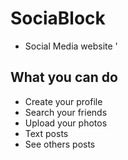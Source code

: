 # SociaBlock

* Social Media website '

## What you can do
* Create your profile
* Search your friends
* Upload your photos
* Text posts
* See others posts



